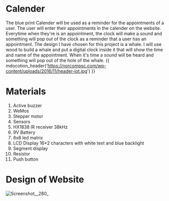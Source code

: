 # Calender

The blue print Calender will be used as a reminder for the appointments of a user. The user will enter their
appointments in the calender on the website. Everytime when they're is an appointment, the clock will make a sound and
something will pop out of the clock as a reminder that a user has an appointment. The design I have chosen for this 
project is a whale. I will use wood to build a whale and put a digital clock inside it that will show the time and name
of the appointment. When it's time a sound will be heard and something will pop out of the hole of the whale.
{{ mdocotion_header('https://norcompsc.com/wp-content/uploads/2016/11/header-iot.jpg') }}

# Materials
1. Active buzzer
2. WeMos
3. Stepper motor
4. Sensors
5. HX1838 IR receiver 38kHz
6. 9V Battery
7. 8x8 led matrix
8. LCD Display 16*2 characters with white text and blue backlight
9. Segment display
10. Resistor
11. Push button

# Design of Website
![Screenshot__280_](uploads/7dcb3f17d5c8fb198![Calender-design](uploads/4a6a6771fdffc415a9576c81fac391ac/Calender-design.jpg)47fe5627b537ca7/Screenshot__280_.png)